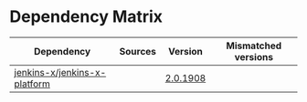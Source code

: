 # Dependency Matrix

Dependency | Sources | Version | Mismatched versions
---------- | ------- | ------- | -------------------
[jenkins-x/jenkins-x-platform](https://github.com/jenkins-x/jenkins-x-platform) |  | [2.0.1908](https://github.com/jenkins-x/jenkins-x-platform/releases/tag/v2.0.1908) | 

